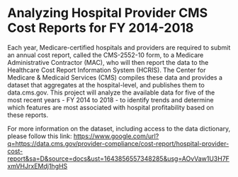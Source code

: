 # Analyzing Hospital Provider CMS Cost Reports for FY 2014-2018

Each year, Medicare-certified hospitals and providers are required to submit an annual cost report, called the CMS-2552-10 form, to a Medicare Administrative Contractor (MAC), who will then report the data to the Healthcare Cost Report Information System (HCRIS). The Center for Medicare & Medicaid Services (CMS) compiles these data and provides a dataset that aggregates at the hospital-level, and publishes them to data.cms.gov. This project will analyze the available data for five of the most recent years - FY 2014 to 2018 - to identify trends and determine which features are most associated with hospital profitability based on these reports.

For more information on the dataset, including access to the data dictionary, please follow this link: https://www.google.com/url?q=https://data.cms.gov/provider-compliance/cost-report/hospital-provider-cost-report&sa=D&source=docs&ust=1643856557348285&usg=AOvVaw1U3H7FxmVHJrxEMdj1hgHS
